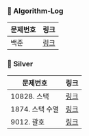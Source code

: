 ### 🚀 Algorithm-Log
| 문제번호 | 링크 |
| ----- | ----- |
|백준|[링크](/home/runner/work/Algorithm-Log/Algorithm-Log/백준/README.md)|
### 🚀 Silver
| 문제번호 | 링크 |
| ----- | ----- |
|10828. 스택|[링크](/home/runner/work/Algorithm-Log/Algorithm-Log/백준/Silver/10828. 스택/README.md)|
|1874. 스택 수열|[링크](/home/runner/work/Algorithm-Log/Algorithm-Log/백준/Silver/1874. 스택 수열/README.md)|
|9012. 괄호|[링크](/home/runner/work/Algorithm-Log/Algorithm-Log/백준/Silver/9012. 괄호/README.md)|
